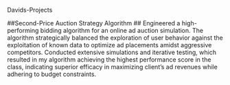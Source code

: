 Davids-Projects


##Second-Price Auction Strategy Algorithm ## Engineered a high-performing bidding algorithm for an online ad auction simulation. The algorithm strategically balanced the exploration of user behavior against the exploitation of known data to optimize ad placements amidst aggressive competitors. Conducted extensive simulations and iterative testing, which resulted in my algorithm achieving the highest performance score in the class, indicating superior efficacy in maximizing client’s ad revenues while adhering to budget constraints.
